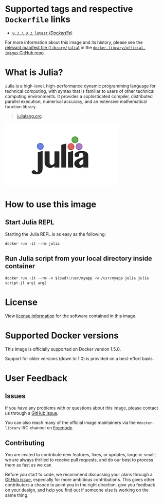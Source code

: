 # Supported tags and respective `Dockerfile` links

-	[`0.3.7`, `0.3`, `latest` (*Dockerfile*)](https://github.com/docker-library/julia/blob/a85d92cbc1396ed7ba6007108412bea518271676/Dockerfile)

For more information about this image and its history, please see the [relevant manifest file (`library/julia`)](https://github.com/docker-library/official-images/blob/master/library/julia) in the [`docker-library/official-images` GitHub repo](https://github.com/docker-library/official-images).

# What is Julia?

Julia is a high-level, high-performance dynamic programming language for technical computing, with syntax that is familiar to users of other technical computing environments. It provides a sophisticated compiler, distributed parallel execution, numerical accuracy, and an extensive mathematical function library.

> [julialang.org](http://julialang.org/)

![logo](https://raw.githubusercontent.com/docker-library/docs/master/julia/logo.png)

# How to use this image

## Start Julia REPL

Starting the Julia REPL is as easy as the following:

	docker run -it --rm julia

## Run Julia script from your local directory inside container

	docker run -it --rm -v $(pwd):/usr/myapp -w /usr/myapp julia julia script.jl arg1 arg2

# License

View [license information](http://julialang.org/) for the software contained in this image.

# Supported Docker versions

This image is officially supported on Docker version 1.5.0.

Support for older versions (down to 1.0) is provided on a best-effort basis.

# User Feedback

## Issues

If you have any problems with or questions about this image, please contact us through a [GitHub issue](https://github.com/docker-library/julia/issues).

You can also reach many of the official image maintainers via the `#docker-library` IRC channel on [Freenode](https://freenode.net).

## Contributing

You are invited to contribute new features, fixes, or updates, large or small; we are always thrilled to receive pull requests, and do our best to process them as fast as we can.

Before you start to code, we recommend discussing your plans through a [GitHub issue](https://github.com/docker-library/julia/issues), especially for more ambitious contributions. This gives other contributors a chance to point you in the right direction, give you feedback on your design, and help you find out if someone else is working on the same thing.
